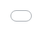 ## COVID19-Timeseries-Data-Viz
This tutorial was developed for recreating one of the most classic Financial Times coronavirus trackers using JHU time series data in R.  [View chart](https://irisw0219.github.io/COVID19-Timeseries-Data-Viz/.)


## Getting Started
Code for generating the chart is in the Jupyter notebook. [View Code](https://github.com/irisw0219/COVID19-Timeseries-Data-Viz/blob/master/COVID19%20Timeseries%20Data%20Visualisation%20-%20Part1.ipynb)
 
<div id="Container"
 style="padding-bottom:58%; position:relative; display:block; width: 100%">
 <iframe id="ViostreamIframe"
  width="100%" height="100%"
  src="economist_style_2020-05-03.png"
  frameborder="0" allowfullscreen=""
  style="position:absolute; top:0; left: 0"></iframe>
</div>
